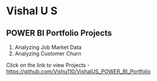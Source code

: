 # Vishal U S 
## POWER BI Portfolio Projects

1. Analyzing Job Market Data
2. Analyzing Customer Churn 

Click on the link to view Projects - https://github.com/Vishu110/VishalUS_POWER_BI_Portfolio 



